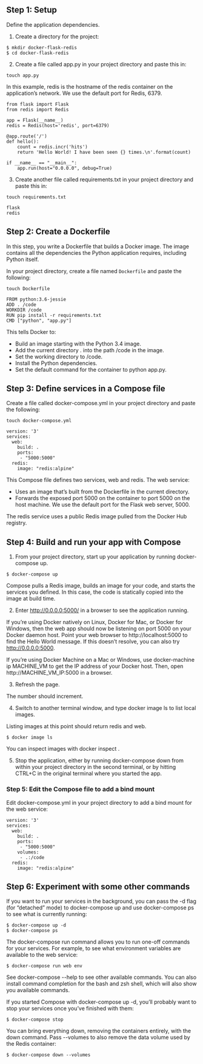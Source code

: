 ## Step 1: Setup
Define the application dependencies.
1. Create a directory for the project:
```
$ mkdir docker-flask-redis
$ cd docker-flask-redis
```
2. Create a file called app.py in your project directory and paste this in:
```
touch app.py
```
In this example, redis is the hostname of the redis container on the application’s network. We use the default port for Redis, 6379.
```
from flask import Flask
from redis import Redis

app = Flask(__name__)
redis = Redis(host='redis', port=6379)

@app.route('/')
def hello():
    count = redis.incr('hits')
    return 'Hello World! I have been seen {} times.\n'.format(count)

if __name__ == "__main__":
    app.run(host="0.0.0.0", debug=True)
```
3. Create another file called requirements.txt in your project directory and paste this in:
```
touch requirements.txt
```
```
flask
redis
```

## Step 2: Create a Dockerfile
In this step, you write a Dockerfile that builds a Docker image. The image contains all the dependencies the Python application requires, including Python itself.

In your project directory, create a file named `Dockerfile` and paste the following:
```
touch Dockerfile
```
```
FROM python:3.6-jessie
ADD . /code
WORKDIR /code
RUN pip install -r requirements.txt
CMD ["python", "app.py"]
```
This tells Docker to:
* Build an image starting with the Python 3.4 image.
* Add the current directory . into the path /code in the image.
* Set the working directory to /code.
* Install the Python dependencies.
* Set the default command for the container to python app.py.

## Step 3: Define services in a Compose file
Create a file called docker-compose.yml in your project directory and paste the following:
```
touch docker-compose.yml
```
```
version: '3'
services:
  web:
    build: .
    ports:
     - "5000:5000"
  redis:
    image: "redis:alpine"
```

This Compose file defines two services, web and redis. The web service:

* Uses an image that’s built from the Dockerfile in the current directory.
* Forwards the exposed port 5000 on the container to port 5000 on the host machine. We use the default port for the Flask web server, 5000.

The redis service uses a public Redis image pulled from the Docker Hub registry.

## Step 4: Build and run your app with Compose
1. From your project directory, start up your application by running docker-compose up.
```
$ docker-compose up
```
Compose pulls a Redis image, builds an image for your code, and starts the services you defined. In this case, the code is statically copied into the image at build time.

2. Enter http://0.0.0.0:5000/ in a browser to see the application running.

If you’re using Docker natively on Linux, Docker for Mac, or Docker for Windows, then the web app should now be listening on port 5000 on your Docker daemon host. Point your web browser to http://localhost:5000 to find the Hello World message. If this doesn’t resolve, you can also try http://0.0.0.0:5000.

If you’re using Docker Machine on a Mac or Windows, use docker-machine ip MACHINE_VM to get the IP address of your Docker host. Then, open http://MACHINE_VM_IP:5000 in a browser.

3. Refresh the page.

The number should increment.

4. Switch to another terminal window, and type docker image ls to list local images.

Listing images at this point should return redis and web.

```
$ docker image ls
```

You can inspect images with docker inspect <tag or id>.

5. Stop the application, either by running docker-compose down from within your project directory in the second terminal, or by hitting CTRL+C in the original terminal where you started the app.

### Step 5: Edit the Compose file to add a bind mount

Edit docker-compose.yml in your project directory to add a bind mount for the web service:

```
version: '3'
services:
  web:
    build: .
    ports:
     - "5000:5000"
    volumes:
     - .:/code
  redis:
    image: "redis:alpine"
```

## Step 6: Experiment with some other commands

If you want to run your services in the background, you can pass the -d flag (for “detached” mode) to docker-compose up and use docker-compose ps to see what is currently running:

```
$ docker-compose up -d
$ docker-compose ps
```

The docker-compose run command allows you to run one-off commands for your services. For example, to see what environment variables are available to the web service:

```
$ docker-compose run web env
```

See docker-compose --help to see other available commands. You can also install command completion for the bash and zsh shell, which will also show you available commands.

If you started Compose with docker-compose up -d, you’ll probably want to stop your services once you’ve finished with them:
```
$ docker-compose stop
```
You can bring everything down, removing the containers entirely, with the down command. Pass --volumes to also remove the data volume used by the Redis container:
```
$ docker-compose down --volumes
```
